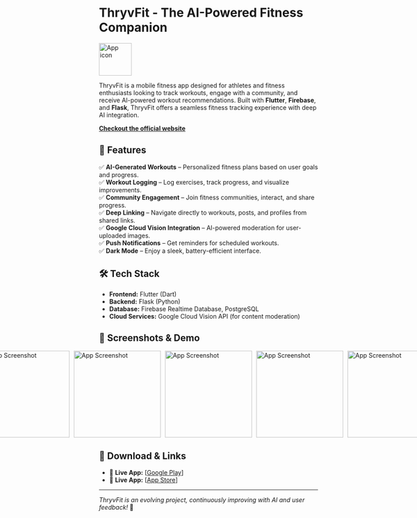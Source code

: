 # ThryvFit - The AI-Powered Fitness Companion

<img src="https://i.imgur.com/l8K5V1s.png" alt="App icon" width="75"/>

ThryvFit is a mobile fitness app designed for athletes and fitness enthusiasts looking to track workouts, engage with a community, and receive AI-powered workout recommendations. Built with **Flutter**, **Firebase**, and **Flask**, ThryvFit offers a seamless fitness tracking experience with deep AI integration.

[**Checkout the official website**](https://thryvfit.com)

## 🚀 Features
✅ **AI-Generated Workouts** – Personalized fitness plans based on user goals and progress.  
✅ **Workout Logging** – Log exercises, track progress, and visualize improvements.  
✅ **Community Engagement** – Join fitness communities, interact, and share progress.  
✅ **Deep Linking** – Navigate directly to workouts, posts, and profiles from shared links.  
✅ **Google Cloud Vision Integration** – AI-powered moderation for user-uploaded images.  
✅ **Push Notifications** – Get reminders for scheduled workouts.  
✅ **Dark Mode** – Enjoy a sleek, battery-efficient interface.  

## 🛠 Tech Stack
- **Frontend:** Flutter (Dart)  
- **Backend:** Flask (Python)  
- **Database:** Firebase Realtime Database, PostgreSQL  
- **Cloud Services:** Google Cloud Vision API (for content moderation)  

## 📸 Screenshots & Demo
<div style="display: flex; justify-content: center; gap: 10px;">
    <img src="https://i.imgur.com/JddYq03.png" alt="App Screenshot" width="200"/>
    <img src="https://i.imgur.com/rQXuq2f.png" alt="App Screenshot" width="200"/>
    <img src="https://i.imgur.com/ThHViwS.png" alt="App Screenshot" width="200"/>
    <img src="https://i.imgur.com/KY72lze.png" alt="App Screenshot" width="200"/>
    <img src="https://i.imgur.com/Se0lqFe.jpeg" alt="App Screenshot" width="200"/>
</div>

## 📲 Download & Links
- 📱 **Live App:** [[Google Play](https://play.google.com/store/apps/details?id=com.thryvfit.app&pli=1)]
- 📱 **Live App:** [[App Store](https://apps.apple.com/ca/app/thryvfit/id6740348787)]

---

_ThryvFit is an evolving project, continuously improving with AI and user feedback!_ 🚀
